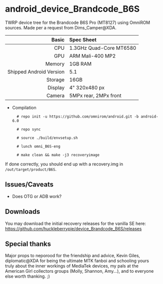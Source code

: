 android_device_Brandcode_B6S
==============

TWRP device tree for the Brandcode B6S Pro (MT8127) using OmniROM sources. Made per a request from Dims_Camper@XDA.

Basic   | Spec Sheet
-------:|:-------------------------
CPU     | 1.3GHz Quad-Core MT6580
GPU     | ARM Mali-400 MP2
Memory  | 1GB RAM
Shipped Android Version | 5.1
Storage | 16GB
Display | 4" 320x480 px
Camera  | 5MPx rear, 2MPx front

* Compilation

        # repo init -u https://github.com/omnirom/android.git -b android-6.0
        
        # repo sync
        
        # source ./build/envsetup.sh

        # lunch omni_B6S-eng

        # make clean && make -j3 recoveryimage
        
If done correctly, you should end up with a recovery.img in `/out/target/product/B6S`.

## Issues/Caveats
* Does OTG or ADB work?

## Downloads
You may download the initial recovery releases for the vanilla SE here: https://github.com/huckleberrypie/device_Brandcode_B6S/releases

## Special thanks
Major props to neporood for the friendship and advice, Kevin Giles, diplomatic@XDA for being the ultimate MTK fanboi and schooling yours truly about the inner workings of MediaTek devices, my pals at the American Girl collectors groups (Molly, Shannon, Amy...), and to everyone else worth thanking. ;)

